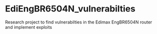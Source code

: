 # EdiEngBR6504N_vulnerabilties
Research project to find vulnerabilties in the Edimax EngBR6504N router and implement exploits

